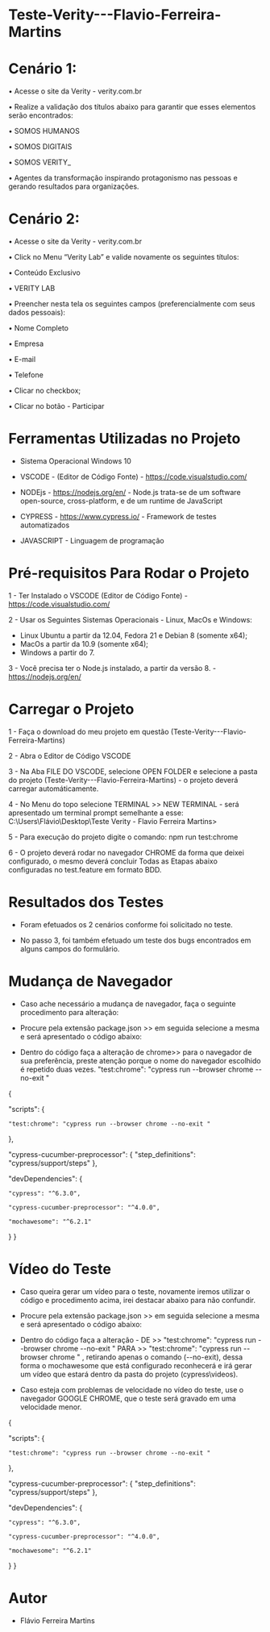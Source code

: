 # Teste-Verity---Flavio-Ferreira-Martins





# Cenário 1: 

•	Acesse o site da Verity - verity.com.br 

•	Realize a validação dos títulos abaixo para garantir que esses elementos serão encontrados: 

•	SOMOS HUMANOS 

•	SOMOS DIGITAIS 

•	SOMOS VERITY_ 

•	Agentes da transformação inspirando protagonismo nas pessoas e gerando resultados para organizações. 
 
# Cenário 2: 

•	Acesse o site da Verity - verity.com.br 

•	Click no Menu “Verity Lab” e valide novamente os seguintes títulos: 

•	Conteúdo Exclusivo 

•	VERITY LAB 

•	Preencher nesta tela os seguintes campos (preferencialmente com seus dados pessoais): 

•	Nome Completo 

•	Empresa 

•	E-mail  

•	Telefone 

•	Clicar no checkbox; 

•	Clicar no botão - Participar 



# Ferramentas Utilizadas no Projeto 

- Sistema Operacional Windows 10 

- VSCODE     - (Editor de Código Fonte) - https://code.visualstudio.com/
- NODEjs     - https://nodejs.org/en/   - Node.js trata-se de um software open-source, cross-platform, e de um runtime de JavaScript 
- CYPRESS    - https://www.cypress.io/  - Framework de testes automatizados
- JAVASCRIPT - Linguagem de programação
 



# Pré-requisitos Para Rodar o Projeto 

1 - Ter Instalado o VSCODE (Editor de Código Fonte) - https://code.visualstudio.com/

2 - Usar os Seguintes Sistemas Operacionais - Linux, MacOs e Windows:

- Linux Ubuntu a partir da 12.04, Fedora 21 e Debian 8 (somente x64);
- MacOs a partir da 10.9 (somente x64);
- Windows a partir do 7.

3 - Você precisa ter o Node.js instalado, a partir da versão 8. - https://nodejs.org/en/

# Carregar o Projeto 

1 - Faça o download do meu projeto em questão (Teste-Verity---Flavio-Ferreira-Martins)

2 - Abra o Editor de Código VSCODE 

3 - Na Aba FILE DO VSCODE, selecione OPEN FOLDER e selecione a pasta do projeto (Teste-Verity---Flavio-Ferreira-Martins) - o projeto deverá carregar automáticamente.

4 - No Menu do topo selecione TERMINAL >> NEW TERMINAL - será apresentado um terminal prompt semelhante a esse: C:\Users\Flávio\Desktop\Teste Verity - Flavio Ferreira Martins>

5 - Para execução do projeto digite o comando:        npm run test:chrome

6 - O projeto deverá rodar no navegador CHROME da forma que deixei configurado, o mesmo deverá concluir Todas as Etapas abaixo configuradas no test.feature em formato BDD.



# Resultados dos Testes 

- Foram efetuados os 2 cenários conforme foi solicitado no teste.

- No passo 3, foi também efetuado um teste dos bugs encontrados em alguns campos do formulário. 



# Mudança de Navegador 

- Caso ache necessário a mudança de navegador, faça o seguinte procedimento para alteração:

- Procure pela extensão package.json >> em seguida selecione a mesma e será apresentado o código abaixo:

- Dentro do código faça a alteração de chrome>> para o navegador de sua preferência, preste atenção porque o nome do navegador escolhido é repetido duas vezes. "test:chrome": "cypress run --browser chrome --no-exit "



{

"scripts": {

    "test:chrome": "cypress run --browser chrome --no-exit "
},


"cypress-cucumber-preprocessor": {
    "step_definitions": "cypress/support/steps"
},


"devDependencies": {

    "cypress": "^6.3.0",
    
    "cypress-cucumber-preprocessor": "^4.0.0",
    
    "mochawesome": "^6.2.1"
}
}

# Vídeo do Teste 

- Caso queira gerar um vídeo para o teste, novamente iremos utilizar o código e procedimento acima, irei destacar abaixo para não confundir.

- Procure pela extensão package.json >> em seguida selecione a mesma e será apresentado o código abaixo:

- Dentro do código faça a alteração - DE >> "test:chrome": "cypress run --browser chrome --no-exit " PARA >> "test:chrome": "cypress run --browser chrome  " , retirando apenas o comando (--no-exit), dessa forma o mochawesome que está configurado reconhecerá e irá gerar um vídeo que estará dentro da pasta do projeto (cypress\videos).

- Caso esteja com problemas de velocidade no vídeo do teste, use o navegador GOOGLE CHROME, que o teste será gravado em uma velocidade menor.

{

"scripts": {

    "test:chrome": "cypress run --browser chrome --no-exit "
},


"cypress-cucumber-preprocessor": {
    "step_definitions": "cypress/support/steps"
},


"devDependencies": {

    "cypress": "^6.3.0",
    
    "cypress-cucumber-preprocessor": "^4.0.0",
    
    "mochawesome": "^6.2.1"
}
}


# Autor

- Flávio Ferreira Martins 



